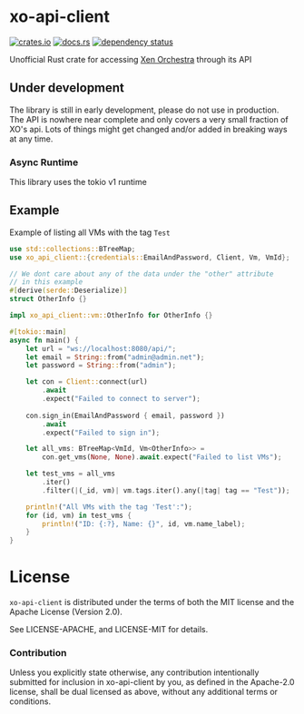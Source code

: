 # xo-api-client

[![crates.io](https://img.shields.io/crates/v/xo-api-client.svg)](https://crates.io/crates/xo-api-client)
[![docs.rs](https://docs.rs/xo-api-client/badge.svg)](https://docs.rs/xo-api-client/)
[![dependency status](https://deps.rs/crate/xo-api-client/0.0.5/status.svg)](https://deps.rs/crate/xo-api-client/0.0.5)

<!--
TODO: Add tests before showing these badges

![Stable](https://github.com/usbalbin/xo-api-client/actions/workflows/stable.yml/badge.svg)
![Nightly](https://github.com/usbalbin/xo-api-client/actions/workflows/nightly.yml/badge.svg)
![Miri](https://github.com/usbalbin/xo-api-client/actions/workflows/miri.yml/badge.svg)
-->

Unofficial Rust crate for accessing [Xen Orchestra](https://github.com/vatesfr/xen-orchestra) through its API

## Under development
The library is still in early development, please do not use in production. The API is nowhere near complete and only covers
a very small fraction of XO's api. Lots of things might get changed and/or added in breaking ways at any time.

### Async Runtime
This library uses the tokio v1 runtime

## Example
Example of listing all VMs with the tag `Test`

```rust
use std::collections::BTreeMap;
use xo_api_client::{credentials::EmailAndPassword, Client, Vm, VmId};

// We dont care about any of the data under the "other" attribute
// in this example
#[derive(serde::Deserialize)]
struct OtherInfo {}

impl xo_api_client::vm::OtherInfo for OtherInfo {}

#[tokio::main]
async fn main() {
    let url = "ws://localhost:8080/api/";
    let email = String::from("admin@admin.net");
    let password = String::from("admin");

    let con = Client::connect(url)
        .await
        .expect("Failed to connect to server");
        
    con.sign_in(EmailAndPassword { email, password })
        .await
        .expect("Failed to sign in");

    let all_vms: BTreeMap<VmId, Vm<OtherInfo>> =
        con.get_vms(None, None).await.expect("Failed to list VMs");

    let test_vms = all_vms
        .iter()
        .filter(|(_id, vm)| vm.tags.iter().any(|tag| tag == "Test"));

    println!("All VMs with the tag 'Test':");
    for (id, vm) in test_vms {
        println!("ID: {:?}, Name: {}", id, vm.name_label);
    }
}
```

# License
`xo-api-client` is distributed under the terms of both the MIT license and
the Apache License (Version 2.0).

See LICENSE-APACHE, and LICENSE-MIT for details.

### Contribution
Unless you explicitly state otherwise, any contribution intentionally submitted for inclusion in xo-api-client by you, as defined in the Apache-2.0 license, shall be dual licensed as above, without any additional terms or conditions.
